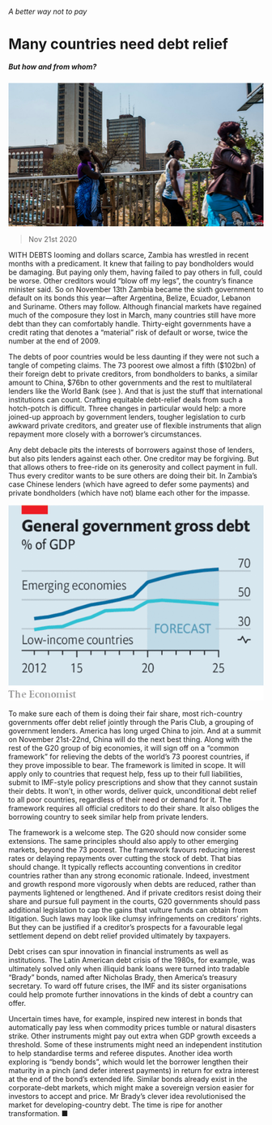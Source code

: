 ###### A better way not to pay

# Many countries need debt relief 

##### But how and from whom? 

![image](images/20201121_LDP503.jpg) 

> Nov 21st 2020 

WITH DEBTS looming and dollars scarce, Zambia has wrestled in recent months with a predicament. It knew that failing to pay bondholders would be damaging. But paying only them, having failed to pay others in full, could be worse. Other creditors would “blow off my legs”, the country’s finance minister said. So on November 13th Zambia became the sixth government to default on its bonds this year—after Argentina, Belize, Ecuador, Lebanon and Suriname. Others may follow. Although financial markets have regained much of the composure they lost in March, many countries still have more debt than they can comfortably handle. Thirty-eight governments have a credit rating that denotes a “material” risk of default or worse, twice the number at the end of 2009.

The debts of poor countries would be less daunting if they were not such a tangle of competing claims. The 73 poorest owe almost a fifth ($102bn) of their foreign debt to private creditors, from bondholders to banks, a similar amount to China, $76bn to other governments and the rest to multilateral lenders like the World Bank (see ). And that is just the stuff that international institutions can count. Crafting equitable debt-relief deals from such a hotch-potch is difficult. Three changes in particular would help: a more joined-up approach by government lenders, tougher legislation to curb awkward private creditors, and greater use of flexible instruments that align repayment more closely with a borrower’s circumstances.


Any debt debacle pits the interests of borrowers against those of lenders, but also pits lenders against each other. One creditor may be forgiving. But that allows others to free-ride on its generosity and collect payment in full. Thus every creditor wants to be sure others are doing their bit. In Zambia’s case Chinese lenders (which have agreed to defer some payments) and private bondholders (which have not) blame each other for the impasse.

![image](images/20201121_LDC406.png) 


To make sure each of them is doing their fair share, most rich-country governments offer debt relief jointly through the Paris Club, a grouping of government lenders. America has long urged China to join. And at a summit on November 21st-22nd, China will do the next best thing. Along with the rest of the G20 group of big economies, it will sign off on a “common framework” for relieving the debts of the world’s 73 poorest countries, if they prove impossible to bear. The framework is limited in scope. It will apply only to countries that request help, fess up to their full liabilities, submit to IMF-style policy prescriptions and show that they cannot sustain their debts. It won’t, in other words, deliver quick, unconditional debt relief to all poor countries, regardless of their need or demand for it. The framework requires all official creditors to do their share. It also obliges the borrowing country to seek similar help from private lenders.

The framework is a welcome step. The G20 should now consider some extensions. The same principles should also apply to other emerging markets, beyond the 73 poorest. The framework favours reducing interest rates or delaying repayments over cutting the stock of debt. That bias should change. It typically reflects accounting conventions in creditor countries rather than any strong economic rationale. Indeed, investment and growth respond more vigorously when debts are reduced, rather than payments lightened or lengthened. And if private creditors resist doing their share and pursue full payment in the courts, G20 governments should pass additional legislation to cap the gains that vulture funds can obtain from litigation. Such laws may look like clumsy infringements on creditors’ rights. But they can be justified if a creditor’s prospects for a favourable legal settlement depend on debt relief provided ultimately by taxpayers.

Debt crises can spur innovation in financial instruments as well as institutions. The Latin American debt crisis of the 1980s, for example, was ultimately solved only when illiquid bank loans were turned into tradable “Brady” bonds, named after Nicholas Brady, then America’s treasury secretary. To ward off future crises, the IMF and its sister organisations could help promote further innovations in the kinds of debt a country can offer.

Uncertain times have, for example, inspired new interest in bonds that automatically pay less when commodity prices tumble or natural disasters strike. Other instruments might pay out extra when GDP growth exceeds a threshold. Some of these instruments might need an independent institution to help standardise terms and referee disputes. Another idea worth exploring is “bendy bonds”, which would let the borrower lengthen their maturity in a pinch (and defer interest payments) in return for extra interest at the end of the bond’s extended life. Similar bonds already exist in the corporate-debt markets, which might make a sovereign version easier for investors to accept and price. Mr Brady’s clever idea revolutionised the market for developing-country debt. The time is ripe for another transformation. ■

